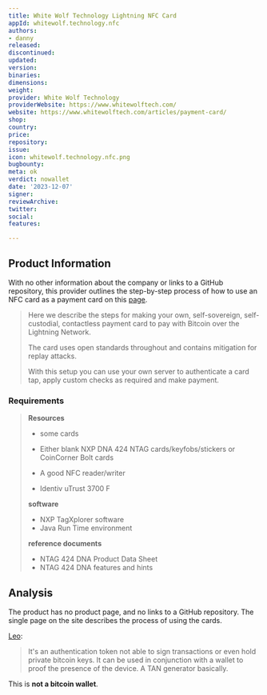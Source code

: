 ```yaml
---
title: White Wolf Technology Lightning NFC Card
appId: whitewolf.technology.nfc
authors:
- danny
released: 
discontinued: 
updated: 
version: 
binaries: 
dimensions: 
weight: 
provider: White Wolf Technology
providerWebsite: https://www.whitewolftech.com/
website: https://www.whitewolftech.com/articles/payment-card/
shop: 
country: 
price: 
repository: 
issue: 
icon: whitewolf.technology.nfc.png
bugbounty: 
meta: ok
verdict: nowallet
date: '2023-12-07'
signer: 
reviewArchive: 
twitter: 
social: 
features: 

---
```


## Product Information

With no other information about the company or links to a GitHub repository, this provider outlines the step-by-step process of how to use an NFC card as a payment card on this [page](https://www.whitewolftech.com/articles/payment-card/).

  > Here we describe the steps for making your own, self-sovereign, self-custodial, contactless payment card to pay with Bitcoin over the Lightning Network.
  >
  > The card uses open standards throughout and contains mitigation for replay attacks.
  >
  > With this setup you can use your own server to authenticate a card tap, apply custom checks as required and make payment.

### Requirements

  > **Resources** 
  > - some cards
  >
  > - Either blank NXP DNA 424 NTAG cards/keyfobs/stickers or CoinCorner Bolt cards
  > - A good NFC reader/writer
  > 
  > - Identiv uTrust 3700 F
  >
  > **software**
  >
  > - NXP TagXplorer software
  > - Java Run Time environment
  > 
  > **reference documents**
  > 
  > - NTAG 424 DNA Product Data Sheet
  > - NTAG 424 DNA features and hints

## Analysis 

The product has no product page, and no links to a GitHub repository. The single page on the site describes the process of using the cards. 

[Leo](../../authors/leo):

  > It's an authentication token not able to sign transactions or even hold private bitcoin keys. It can be used in conjunction with a wallet to proof the presence of the device. A TAN generator basically.

This is **not a bitcoin wallet**.